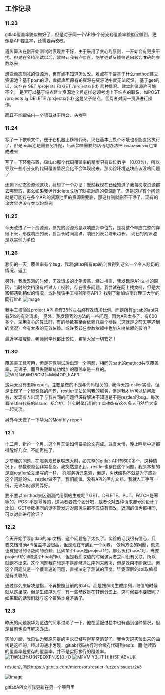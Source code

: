 ## 工作记录


### 11.23

gitlab覆盖率貌似做好了，但是对于同一个API多个分支的覆盖率貌似没做到，更像是API覆盖率，还需要再改改。

遗传算法在刚开始测试时表现并不好，由于采用了贪心的原则，一开始会有更多干扰。但是在多轮测试以后，效果让我有点惊喜，能够通过反馈筛选出较为准确的参数以来

想做动态删减的资源池，但有点不知道怎么改。难点在于要基于什么method建立资源池？基于post的话，数据库里原有的资源在资源池中就无法反馈。
基于get的话，又存在 GET /projects 和 GET /projects/{id} 两种情况。建立的资源池可能不全。
是否可以基于结点建立资源池？但这样必须考虑上下结点的联系，如POST /projects 与 DELETE /projects/{id} 这是父子结点，但两者对同一资源进行操作。

而且不能跟任何一个项目过于耦合，头疼啊


### 11.24

写了一下依赖文件，便于在机器上移植代码，现在基本上换个环境也都能直接执行了，但是redis还是需要另外配，后面如果需要的话再想办法把
redis-server也集成进来

写了一下环境布置，GitLab那个代码覆盖率的精度只有四位数字 （0.00%），所以导致一些小分支的代码覆盖情况变化不会体现出来，那实验环境这块应该没啥问题了

还剩下动态资源池这块，我想了一个办法：既然我现在已经知道了我每次取资源都去哪里取，那么如果我运行delete成功了就把对应的资源删了。但是这样有个问题
就是可能存在多个API的资源池里的资源需要删，那这样删就删不干净了，现有的论文里也没有类似的案例

### 11.25

今天改进了一下资源池，原先的资源池是以响应为单位的，是将整个响应完整的存储下来，形成响应列表，但当长时间测试，响应列表会越来越长。
现在的资源池是以实例为单位


### 11.26

悲伤的一天，覆盖率有个bug，我测gitlab所有api的时候得到这么一个令人悲伤的情况，返工

另外，我发现测的时候，无效请求的比例很高，经过排查，我发现是API文档的原因，当时的文档没有经过人工校验，存在很多问题，我尝试在网上找文档，但是大家都遇到相似的情况，或许我该手工校验所有API？
找到了新加坡南洋理工大学的同行hhh
![image](https://user-images.githubusercontent.com/71680354/143561734-15e27358-e388-44ea-bb74-75f7c09da723.png)

我手工校验过project API 能有25%左右的有效请求比例。而跑所有gitlab的api只有5%的有效请求。
另外，我发现我的方法的一些问题，因为API太多了，有600多个，采用贪心的算法时，有的参数甚至会依赖几百个参数（这就是之前天宇遇到的情况）会有太多的无效依赖。或许我该在参数依赖中也加入树依赖的影响？

最近学校疫情，老师同学也都比较忙，希望大家一切安好！


### 11.30 

覆盖率工具可用，但是在我测试后出现一个问题，相同的path的method共享覆盖率，无语子，而且失败跟成功增加的覆盖率是一样的。
![W%@6AM76CM{~M@4OP_I{AE3](https://user-images.githubusercontent.com/71680354/144161027-bd7f0920-6d0a-4d1c-a99d-c3a32862f0cf.png)

这两天没有更新report，主要是做的不是与代码相关的，我今天跑restler实验，但是出现了一个很奇怪的问题，restler无法访问我的服务，但是我本地可以访问服务，发现有人出现了与我共同的问题但没有解决不知道是不是restler的bug。每次看restler代码的issue，都会想，什么时候我们的工具也能有这么多人用然后大家一起交流。

另外今天做了一下华为的Monthly report


### 12.1

十二月，新的一个月，这个月无论如何要把论文完成。进度太慢，晚上睡觉中途都得醒好几次，不能再拖了。

之前我的问题，在服务规模足够庞大时，如完整的gitlab API有600多个，这种情况下，参数依赖会非常复杂。我突然意识到，restler也存在这个问题，我原本想的是跟restler论文里写的一样，
将服务拆开来测，但是，树状结构不就是为了应对这个问题的么。restler做不了，我们能做。没有API的官方文档，我就人工手写一份，无论如何都要弄好。

要不要以method来区别测试用例的生成呢？GET、DELETE、PUT、PATCH是幂等的，POST不是幂等的，这两者要做个区分吧，或者说对五种请求都分别设计？
比如：GET参数相同的话不管发送对服务端都不应该有修改，返回的值也都相同，可以对此进行验证？


### 12.2

今天开始手写gitlab的api文档，这个问题拖了太久了。实验的话我很有信心，只要文档准确API覆盖率会很高，但是现在有遇到一个问题，
依赖方面的问题，原先也有提过的参数间的依赖。比如某个hook是project1的，那么执行hook1时，需要project1的id和这个hook的id，
但是我们取值的时候这两者之间没有关联，所以就跑不出来。这个问题我在想是不是能够通过序列来解决，但是效果不能保证。但这个问题又是一个很普遍的问题，直接决定了测试的深度。毕竟深层的api取值都是有关联的。

通过序列来解决是指，不再按照目前的树bfs，而是按照树生成序列，取值的时候就从这里取。但是生成序列时，有一些参数是在其他分支上，这时候要不要取呢？如果取的话我们就与这个策略本身矛盾了。

### 12.3

昨天的问题跟华为这边的同事讨论了一下，他在适配过程中也有遇到这种情况，但是目前也没有解决办法。

实验方面，我自认为我原先提的需求已经写得非常清楚了。我今天跑实验出来的曲线是这样的。经过沟通才发现，gitlab代码执行时会缓存代码到redis，而
他读取的覆盖率是缓存的覆盖率，并不是实际执行的覆盖率。
![T@8LB%U{N7BQXFNJS{8_(O](https://user-images.githubusercontent.com/71680354/144589473-ff5a96b6-1c08-43cb-8b29-4f4428a4404f.png)
![MPVM Y3_)T HHH5FIABVUK](https://user-images.githubusercontent.com/71680354/144589497-b579450c-e113-4781-a5af-dca9b8e513c9.png)

restler的问题https://github.com/microsoft/restler-fuzzer/issues/283

![image](https://user-images.githubusercontent.com/71680354/144589822-bb713838-ed62-4a73-82e9-e5337322200a.png)

gitlabAPI文档我更新在另一个项目里
